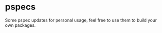 pspecs
======

Some pspec updates for personal usage, feel free to use them to build your own packages.


